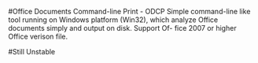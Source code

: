 #Office Documents Command-line Print - ODCP
    Simple command-line like tool running on Windows platform (Win32),
which analyze Office documents simply and output on disk. Support Of-
fice 2007 or higher Office verison file.

#Still Unstable

